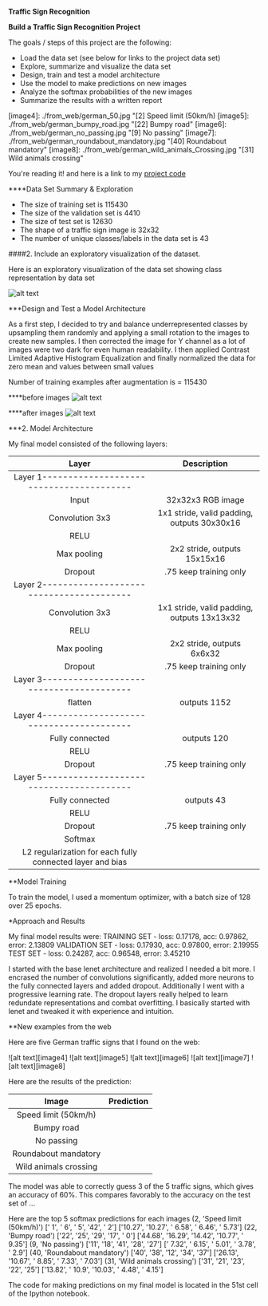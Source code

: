 **Traffic Sign Recognition** 

**Build a Traffic Sign Recognition Project**

The goals / steps of this project are the following:
* Load the data set (see below for links to the project data set)
* Explore, summarize and visualize the data set
* Design, train and test a model architecture
* Use the model to make predictions on new images
* Analyze the softmax probabilities of the new images
* Summarize the results with a written report


[//]: # (Image References)

[image1]: ./project_2_class_breakdown_by_set.png "Visualization"
[image2_before]: ./before_pipeline.png "before pipeline"
[image2_after]: ./after_pipeline.png "after pipeline"
[image3]: ./examples/random_noise.jpg "Random Noise"
[image4]: ./from_web/german_50.jpg "[2] Speed limit (50km/h)
[image5]: ./from_web/german_bumpy_road.jpg "[22] Bumpy road"
[image6]: ./from_web/german_no_passing.jpg "[9] No passing"
[image7]: ./from_web/german_roundabout_mandatory.jpg "[40] Roundabout mandatory"
[image8]: ./from_web/german_wild_animals_Crossing.jpg "[31] Wild animals crossing"

You're reading it! and here is a link to my [project code](https://github.com/DrClick/SDC/blob/master/sdc/project_2/carND-TSCP/Traffic_Sign_Classifier-Copy2.ipynb)

****Data Set Summary & Exploration

* The size of training set is 115430
* The size of the validation set is 4410
* The size of test set is 12630
* The shape of a traffic sign image is 32x32
* The number of unique classes/labels in the data set is 43

####2. Include an exploratory visualization of the dataset.

Here is an exploratory visualization of the data set showing class representation by data set

![alt text][image1]

***Design and Test a Model Architecture

As a first step, I decided to try and balance underrepresented classes by upsampling them randomly and applying a small rotation to the images to create new samples. I then corrected the image for Y channel as a lot of images were two dark for even human readability. I then applied Contrast Limited Adaptive Histogram Equalization and finally normalized the data for zero mean and values between small values 

Number of training examples after augmentation is = 115430

****before images
![alt text][image2_before]

****after images
![alt text][image2_after]




***2. Model Architecture

My final model consisted of the following layers:

| Layer         		|     Description	        					| 
|:---------------------:|:---------------------------------------------:|
|Layer 1----------------------------------------||
| Input         		     | 32x32x3 RGB image   							| 
| Convolution 3x3     	| 1x1 stride, valid padding, outputs 30x30x16 	|
| RELU	|	|
| Max pooling	      	  | 2x2 stride,  outputs 15x15x16 				|
| Dropout | .75 keep training only| 
|Layer 2----------------------------------------||
| Convolution 3x3	     | 1x1 stride, valid padding, outputs 13x13x32   |
| RELU|
| Max pooling          | 2x2 stride, outputs 6x6x32   |
| Dropout | .75 keep training only| 
|Layer 3----------------------------------------||
| flatten              | outputs 1152|
| Layer 4----------------------------------------||
| Fully connected		| outputs 120        									|
| RELU|
| Dropout | .75 keep training only| 
| Layer 5----------------------------------------||
| Fully connected		| outputs 43        									|
| RELU|
| Dropout | .75 keep training only| 
| Softmax				|      									|
| L2 regularization for each fully connected layer and bias||
 


**Model Training

To train the model, I used a momentum optimizer, with a batch size of 128 over 25 epochs. 

*Approach and Results

My final model results were:
TRAINING SET      - loss: 0.17178, acc: 0.97862, error: 2.13809
VALIDATION SET    - loss: 0.17930, acc: 0.97800, error: 2.19955
TEST SET          - loss: 0.24287, acc: 0.96548, error: 3.45210

I started with the base lenet architecture and realized I needed a bit more. I encrased the number of convolutions significantly, added more neurons to the fully connected layers and added dropout. Additionally I went with a progressive learning rate. The dropout layers really helped to learn redundate representations and combat overfitting. I basically started with lenet and tweaked it with experience and intuition.

**New examples from the web

Here are five German traffic signs that I found on the web:

![alt text][image4] ![alt text][image5] ![alt text][image6] 
![alt text][image7] ![alt text][image8]

Here are the results of the prediction:

| Image			        |     Prediction	        					| 
|:---------------------:|:---------------------------------------------:| 
| Speed limit (50km/h) | |
| Bumpy road | |
| No passing | |
| Roundabout mandatory | |
| Wild animals crossing | |


The model was able to correctly guess 3 of the 5 traffic signs, which gives an accuracy of 60%. This compares favorably to the accuracy on the test set of ...

Here are the top 5 softmax predictions for each images
(2, 'Speed limit (50km/h)')
[' 1', ' 6', ' 5', '42', ' 2'] ['10.27', '10.27', ' 6.58', ' 6.46', ' 5.73']
(22, 'Bumpy road')
['22', '25', '29', '17', ' 0'] ['44.68', '16.29', '14.42', '10.77', ' 9.35']
(9, 'No passing')
['11', '18', '41', '28', '27'] [' 7.32', ' 6.15', ' 5.01', ' 3.78', '  2.9']
(40, 'Roundabout mandatory')
['40', '38', '12', '34', '37'] ['26.13', '10.67', ' 8.85', ' 7.33', ' 7.03']
(31, 'Wild animals crossing')
['31', '21', '23', '22', '25'] ['13.82', ' 10.9', '10.03', ' 4.48', ' 4.15']

The code for making predictions on my final model is located in the 51st cell of the Ipython notebook.

